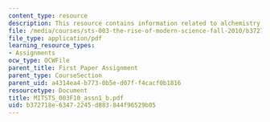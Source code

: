 ```yaml
---
content_type: resource
description: This resource contains information related to alchemistry.
file: /media/courses/sts-003-the-rise-of-modern-science-fall-2010/b372718e63472245d883844f96529b05_MITSTS_003F10_assn1_b.pdf
file_type: application/pdf
learning_resource_types:
- Assignments
ocw_type: OCWFile
parent_title: First Paper Assignment
parent_type: CourseSection
parent_uid: a4314ea4-b773-0b5e-d07f-f4cacf0b1816
resourcetype: Document
title: MITSTS_003F10_assn1_b.pdf
uid: b372718e-6347-2245-d883-844f96529b05
---
```

